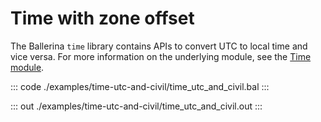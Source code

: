 # Time with zone offset

The Ballerina `time` library contains APIs to convert UTC to local time and
vice versa.
For more information on the underlying module,
see the [Time module](https://docs.central.ballerina.io/ballerina/time/latest/).

::: code ./examples/time-utc-and-civil/time_utc_and_civil.bal :::

::: out ./examples/time-utc-and-civil/time_utc_and_civil.out :::